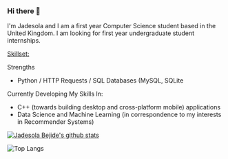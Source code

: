 ### Hi there 👋


I'm Jadesola and I am a first year Computer Science student based in the United Kingdom. I am looking for first year undergraduate student internships.

<u>Skillset:</u>

Strengths
<ul>
  <li>Python / HTTP Requests / SQL Databases (MySQL, SQLite</li>
 </ul>
 
Currently Developing My Skills In:
<ul>
   <li>C++ (towards building desktop and cross-platform mobile) applications</li>
    <li>Data Science and Machine Learning (in correspondence to my interests in Recommender Systems)</li>
 </ul>



[![Jadesola Bejide's github stats](https://github-readme-stats.vercel.app/api?username=jade-bejide)](https://github.com/anuraghazra/github-readme-stats)

![Top Langs](https://github-readme-stats.vercel.app/api/top-langs/?username=jade-bejide)
